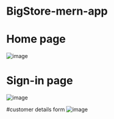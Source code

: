 # BigStore-mern-app

# Home page
![image](https://user-images.githubusercontent.com/96059128/188150659-b1941618-27e4-44a8-8a8e-05ce8e67e9fd.png)

# Sign-in page
![image](https://user-images.githubusercontent.com/96059128/188150743-b9c4b58b-fe9a-4756-9ad3-a7c547ba396f.png)

#customer details form
![image](https://user-images.githubusercontent.com/96059128/188150768-9ece99d6-feb4-4838-88b0-46de314ad5d5.png)


